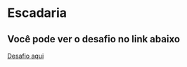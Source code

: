 # Escadaria


## Você pode ver o desafio no link abaixo

[Desafio aqui](https://www.hackerrank.com/challenges/staircase/problem)
